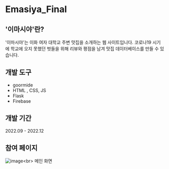 # Emasiya_Final


## '이마시야'란?
'이마시야'는 이화 여자 대학교 주변 맛집을 소개하는 웹 사이트입니다. 코로나19 시기에 학교에 오지 못했던 벗들을 위해 리뷰와 평점을 남겨 맛집 데이터베이스를 만들 수 있습니다.

## 개발 도구
- goormide
- HTML , CSS, JS
- Flask
- Firebase


## 개발 기간
2022.09 - 2022.12


## 참여 페이지

![image]([https://user-images.githubusercontent.com/97292379/233781250-550296ee-c55b-47af-8c4e-8601bacc10ba.png](https://www.notion.so/image/https%3A%2F%2Fs3-us-west-2.amazonaws.com%2Fsecure.notion-static.com%2F3ef928bf-b0f5-46ad-b413-29165f1fbf67%2FUntitled.png?table=block&id=90fe7b83-df79-4c84-b296-17c81d866ea4&spaceId=36f91f4c-7500-4f20-9663-d4ad43ceac29&width=2000&userId=32b6c5b1-21b4-4013-9d65-dd5645bd68ad&cache=v2)https://www.notion.so/image/https%3A%2F%2Fs3-us-west-2.amazonaws.com%2Fsecure.notion-static.com%2F3ef928bf-b0f5-46ad-b413-29165f1fbf67%2FUntitled.png?table=block&id=90fe7b83-df79-4c84-b296-17c81d866ea4&spaceId=36f91f4c-7500-4f20-9663-d4ad43ceac29&width=2000&userId=32b6c5b1-21b4-4013-9d65-dd5645bd68ad&cache=v2)<br>
메인 화면
